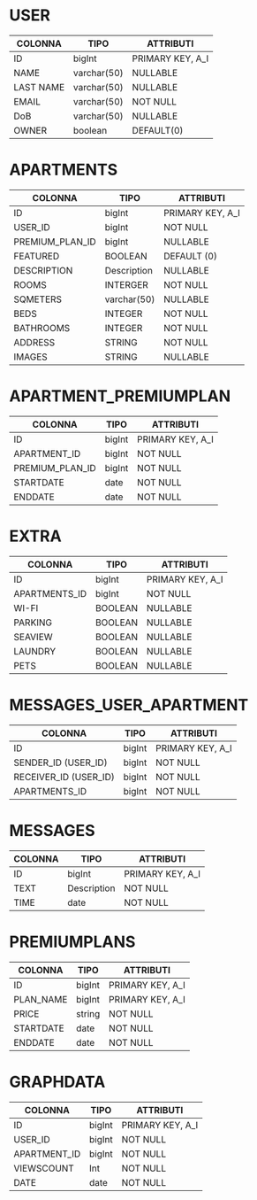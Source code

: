 # USER

| COLONNA   | TIPO        | ATTRIBUTI        |
| --------- | ----------- | ---------------- |
| ID        | bigInt      | PRIMARY KEY, A_I |
| NAME      | varchar(50) | NULLABLE         |
| LAST NAME | varchar(50) | NULLABLE         |
| EMAIL     | varchar(50) | NOT NULL         |
| DoB       | varchar(50) | NULLABLE         |
| OWNER     | boolean     | DEFAULT(0)       |

# APARTMENTS

| COLONNA         | TIPO        | ATTRIBUTI        |
| --------------- | ----------- | ---------------- |
| ID              | bigInt      | PRIMARY KEY, A_I |
| USER_ID         | bigInt      | NOT NULL         |
| PREMIUM_PLAN_ID | bigInt      | NULLABLE         |
| FEATURED        | BOOLEAN     | DEFAULT (0)      |
| DESCRIPTION     | Description | NULLABLE         |
| ROOMS           | INTERGER    | NOT NULL         |
| SQMETERS        | varchar(50) | NULLABLE         |
| BEDS            | INTEGER     | NOT NULL         |
| BATHROOMS       | INTEGER     | NOT NULL         |
| ADDRESS         | STRING      | NOT NULL         |
| IMAGES          | STRING      | NULLABLE         |

# APARTMENT_PREMIUMPLAN

| COLONNA         | TIPO   | ATTRIBUTI        |
| --------------- | ------ | ---------------- |
| ID              | bigInt | PRIMARY KEY, A_I |
| APARTMENT_ID    | bigInt | NOT NULL         |
| PREMIUM_PLAN_ID | bigInt | NOT NULL         |
| STARTDATE       | date   | NOT NULL         |
| ENDDATE         | date   | NOT NULL         |

# EXTRA

| COLONNA       | TIPO    | ATTRIBUTI        |
| ------------- | ------- | ---------------- |
| ID            | bigInt  | PRIMARY KEY, A_I |
| APARTMENTS_ID | bigInt  | NOT NULL         |
| WI-FI         | BOOLEAN | NULLABLE         |
| PARKING       | BOOLEAN | NULLABLE         |
| SEAVIEW       | BOOLEAN | NULLABLE         |
| LAUNDRY       | BOOLEAN | NULLABLE         |
| PETS          | BOOLEAN | NULLABLE         |

# MESSAGES_USER_APARTMENT

| COLONNA               | TIPO   | ATTRIBUTI        |
| --------------------- | ------ | ---------------- |
| ID                    | bigInt | PRIMARY KEY, A_I |
| SENDER_ID (USER_ID)   | bigInt | NOT NULL         |
| RECEIVER_ID (USER_ID) | bigInt | NOT NULL         |
| APARTMENTS_ID         | bigInt | NOT NULL         |

# MESSAGES

| COLONNA | TIPO        | ATTRIBUTI        |
| ------- | ----------- | ---------------- |
| ID      | bigInt      | PRIMARY KEY, A_I |
| TEXT    | Description | NOT NULL         |
| TIME    | date        | NOT NULL         |

# PREMIUMPLANS

| COLONNA   | TIPO   | ATTRIBUTI        |
| --------- | ------ | ---------------- |
| ID        | bigInt | PRIMARY KEY, A_I |
| PLAN_NAME | bigInt | PRIMARY KEY, A_I |
| PRICE     | string | NOT NULL         |
| STARTDATE | date   | NOT NULL         |
| ENDDATE   | date   | NOT NULL         |

# GRAPHDATA

| COLONNA      | TIPO   | ATTRIBUTI        |
| ------------ | ------ | ---------------- |
| ID           | bigInt | PRIMARY KEY, A_I |
| USER_ID      | bigInt | NOT NULL         |
| APARTMENT_ID | bigInt | NOT NULL         |
| VIEWSCOUNT   | Int    | NOT NULL         |
| DATE         | date   | NOT NULL         |
